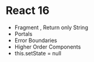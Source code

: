 # React 16

<ul>
  <li>Fragment , Return only String</li>
  <li>Portals</li>
  <li>Error Boundaries</li>
  <li>Higher Order Components</li>
  <li>this.setState = null</li>
</ul>
